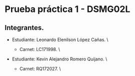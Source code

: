 # Prueba práctica 1 - DSMG02L

## Integrantes.
- Estudiante: Leonardo Elenilson López Cañas. \
    - Carnet: LC171998. \

- Estudiante: Kevin Alejandro Romero Quijano. \
    - Carnet: RQ172027. \

